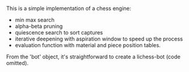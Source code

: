 #
This is a simple implementation of a chess engine:
- min max search
- alpha-beta pruning
- quiescence search to sort captures
- iterative deepening with aspiration window to speed up the process
- evaluation function with material and piece position tables.

From the 'bot' object, it's straightforward to create a lichess-bot (code omitted).
